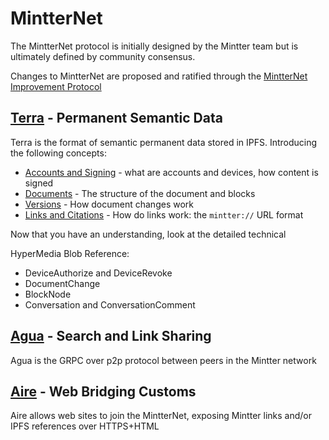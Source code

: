 
# MintterNet

The MintterNet protocol is initially designed by the Mintter team but is ultimately defined by community consensus.

Changes to MintterNet are proposed and ratified through the [MintterNet Improvement Protocol](./mip)


## [Terra](./mintternet-terra) - Permanent Semantic Data

Terra is the format of semantic permanent data stored in IPFS. Introducing the following concepts:

- [Accounts and Signing](./terra-signing) - what are accounts and devices, how content is signed
- [Documents](./terra-documents) - The structure of the document and blocks
- [Versions](./terra-versions) - How document changes work
- [Links and Citations](./terra-links) - How do links work: the `mintter://` URL format

Now that you have an understanding, look at the detailed technical 

HyperMedia Blob Reference:

- DeviceAuthorize and DeviceRevoke
- DocumentChange
- BlockNode
- Conversation and ConversationComment

## [Agua](./mintternet-agua) - Search and Link Sharing

Agua is the GRPC over p2p protocol between peers in the Mintter network


## [Aire](./mintternet-aire) - Web Bridging Customs

Aire allows web sites to join the MintterNet, exposing Mintter links and/or IPFS references over HTTPS+HTML